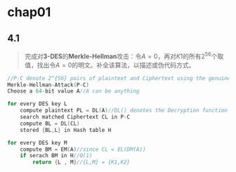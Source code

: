 # chap01

## 4.1

> 完成对**3-DES**的**Merkle-Hellman**攻击：令$A=0$，再对$K1$的所有$2^{56}$个取值，找出令$A=0$的明文。补全该算法，以描述或伪代码方式。

```cpp
//P-C denote 2^{56} pairs of plaintext and Ciphertext using the genuine triple DES key
Merkle-Hellman-Attack(P-C)
Choose a 64-bit value A//A can be anything

for every DES key L
    compute plaintext PL = DL(A)//DL() denotes the Decryption function for DES with key L
    search matched Ciphertext CL in P-C
    compute BL = DL(CL)
    stored {BL,L} in Hash table H

for every DES key M
    compute BM = EM(A)//since CL = EL(DM(A))
    if serach BM in H//O(1)
        return {L , M}//{L,M} = {K1,K2}
```
